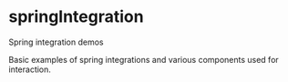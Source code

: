 # springIntegration
Spring integration demos

Basic examples of spring integrations and various components used for interaction.
